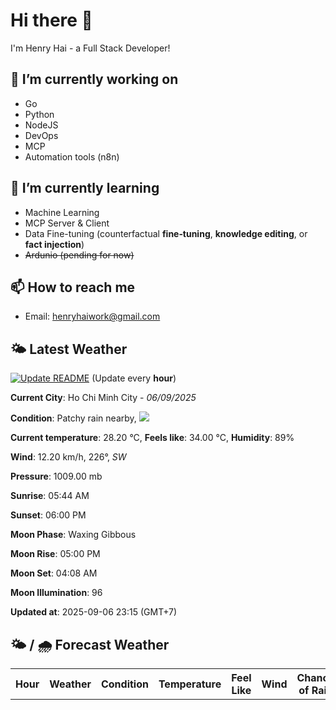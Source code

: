 # Hi there 👋

I'm Henry Hai - a Full Stack Developer!

## 🔭 I’m currently working on

- Go
- Python
- NodeJS
- DevOps
- MCP
- Automation tools (n8n)

## 🌱 I’m currently learning

- Machine Learning
- MCP Server & Client
- Data Fine-tuning (counterfactual **fine‑tuning**, **knowledge editing**, or **fact injection**)
- ~~Ardunio (pending for now)~~

## 📫 How to reach me

- Email: <henryhaiwork@gmail.com>

## 🌤️ Latest Weather
[![Update README](https://github.com/henry0hai/henry0hai/actions/workflows/udpateReadme.yml/badge.svg)](https://github.com/henry0hai/henry0hai/actions/workflows/udpateReadme.yml)
(Update every **hour**)
<!-- CURRENT_WEATHER:START -->
**Current City**: Ho Chi Minh City - *06/09/2025*

**Condition**: Patchy rain nearby, <img src="https://cdn.weatherapi.com/weather/64x64/night/176.png"/>

**Current temperature**: 28.20 °C, **Feels like**: 34.00 °C, **Humidity**: 89%

**Wind**: 12.20 km/h, 226°, *SW*

**Pressure**: 1009.00 mb

**Sunrise**: 05:44 AM

**Sunset**: 06:00 PM

**Moon Phase**: Waxing Gibbous

**Moon Rise**: 05:00 PM

**Moon Set**: 04:08 AM

**Moon Illumination**: 96

**Updated at**: 2025-09-06 23:15 (GMT+7)<!-- CURRENT_WEATHER:END -->

## 🌤️ / 🌧️ Forecast Weather
<!-- FORECAST_WEATHER:START -->
<table>
		<tr>
			<th>Hour</th>
			<th>Weather</th>
			<th>Condition</th>
			<th>Temperature</th>
			<th>Feel Like</th>
			<th>Wind</th>
			<th>Chance of Rain</th>
		</tr>
</table>
<!-- FORECAST_WEATHER:END -->
